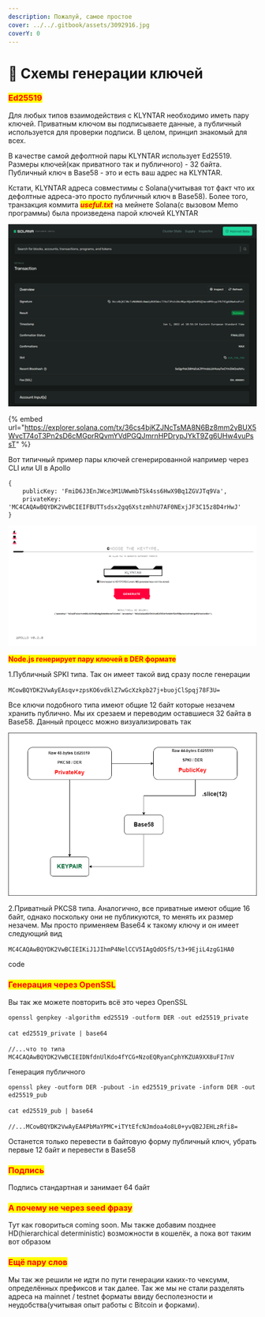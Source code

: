 ```yaml
---
description: Пожалуй, самое простое
cover: ../../.gitbook/assets/3092916.jpg
coverY: 0
---
```


# 🔐 Схемы генерации ключей

### <mark style="color:red;">Ed25519</mark>

Для любых типов взаимодействия с KLYNTAR необходимо иметь пару ключей. Приватным ключом вы подписываете данные, а публичный используется для проверки подписи. В целом, принцип знакомый для всех.

В качестве самой дефолтной пары KLYNTAR использует Ed25519. Размеры ключей(как приватного так и публичного) - 32 байта. Публичный ключ в Base58 - это и есть ваш адрес на KLYNTAR.

Кстати, KLYNTAR адреса совместимы с Solana(учитывая тот факт что их дефолтные адреса-это просто публичный ключ в Base58). Более того, транзакция коммита _<mark style="color:red;">**useful.txt**</mark>_ на мейнете Solana(с вызовом Memo программы) была произведена парой ключей KLYNTAR

![Вы можете просмотреть транзакцию на официальном обозревателе Solana](<../../.gitbook/assets/image (3).png>)

{% embed url="https://explorer.solana.com/tx/36cs4bjKZJNcTsMA8N6Bz8mm2yBUX5WvcT74oT3Pn2sD6cMGprRQvmYVdPGQJmrnHPDrypJYkT9Zg6UHw4vuPssT" %}

Вот типичный пример пары ключей сгенерированной например через CLI или UI в Apollo

```
{
    publicKey: 'FmiD6J3EnJWce3M1UWwmbTSk4ss6HwX9Bq1ZGVJTq9Va',
    privateKey: 'MC4CAQAwBQYDK2VwBCIEIFBUTTsdsx2gq6XstzmhhU7AF0NExjJF3C15z8D4rHwJ'
}
```

![](<../../.gitbook/assets/image (6).png>)

<mark style="color:red;">**Node.js генерирует пару ключей в DER формате**</mark>

1.Публичный SPKI типа. Так он имеет такой вид сразу после генерации

`MCowBQYDK2VwAyEAsqv+zpsKO6vdklZ7wGcXzkpb27j+buojClSpqj78F3U=`

Все ключи подобного типа имеют общие 12 байт которые незачем хранить публично. Мы их срезаем и переводим оставшиеся 32 байта в Base58. Данный процесс можно визуализировать так

![](<../../.gitbook/assets/ed25519.drawio (1).png>)

2.Приватный PKCS8 типа. Аналогично, все приватные имеют общие 16 байт, однако поскольку они не публикуются, то менять их размер незачем. Мы просто применяем Base64 к такому ключу и он имеет следующий вид

`MC4CAQAwBQYDK2VwBCIEIKiJ1JIhmP4NelCCV5IAgQdOSfS/t3+9EjiL4zgG1HA0`

code

### <mark style="color:red;">Генерация через OpenSSL</mark>

Вы так же можете повторить всё это через OpenSSL

```shell
openssl genpkey -algorithm ed25519 -outform DER -out ed25519_private

cat ed25519_private | base64

//...что то типа MC4CAQAwBQYDK2VwBCIEIDNfdnUlKdo4fYCG+NzoEQRyanCphYKZUA9XX8uFI7nV
```

Генерация публичного

```shell
openssl pkey -outform DER -pubout -in ed25519_private -inform DER -out ed25519_pub

cat ed25519_pub | base64

//...MCowBQYDK2VwAyEA4PbMaYPMC+iTYtEfcNJmdoa4o8L0+yvQB2JEHLzRfi8=
```

Останется только перевести в байтовую форму публичный ключ, убрать первые 12 байт и перевести в Base58

### <mark style="color:red;">Подпись</mark>

Подпись стандартная и занимает 64 байт

### <mark style="color:red;">А почему не через seed фразу</mark>

Тут как говориться coming soon. Мы также добавим позднее HD(hierarchical deterministic) возможности в кошелёк, а пока вот таким вот образом

### <mark style="color:red;">Ещё пару слов</mark>

Мы так же решили не идти по пути генерации каких-то чексумм, определённых префиксов и так далее. Так же мы не стали разделять адреса на mainnet / testnet форматы ввиду бесполезности и неудобства(учитывая опыт работы с Bitcoin и форками).
